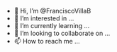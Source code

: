 - 👋 Hi, I’m @FranciscoVillaB
- 👀 I’m interested in ...
- 🌱 I’m currently learning ...
- 💞️ I’m looking to collaborate on ...
- 📫 How to reach me ...

<!---
FranciscoVillaB/FranciscoVillaB is a ✨ special ✨ repository because its `README.md` (this file) appears on your GitHub profile.
You can click the Preview link to take a look at your changes.
--->
